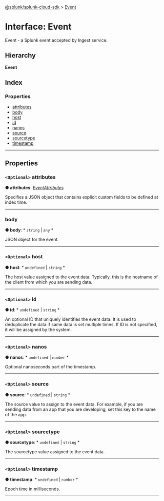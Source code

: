 [@splunk/splunk-cloud-sdk](../README.md) > [Event](../interfaces/event.md)

# Interface: Event

Event - a Splunk event accepted by Ingest service.

## Hierarchy

**Event**

## Index

### Properties

* [attributes](event.md#attributes)
* [body](event.md#body)
* [host](event.md#host)
* [id](event.md#id)
* [nanos](event.md#nanos)
* [source](event.md#source)
* [sourcetype](event.md#sourcetype)
* [timestamp](event.md#timestamp)

---

## Properties

<a id="attributes"></a>

### `<Optional>` attributes

**● attributes**: *[EventAttributes](eventattributes.md)*

Specifies a JSON object that contains explicit custom fields to be defined at index time.

___
<a id="body"></a>

###  body

**● body**: * `string` &#124; `any`
*

JSON object for the event.

___
<a id="host"></a>

### `<Optional>` host

**● host**: * `undefined` &#124; `string`
*

The host value assigned to the event data. Typically, this is the hostname of the client from which you are sending data.

___
<a id="id"></a>

### `<Optional>` id

**● id**: * `undefined` &#124; `string`
*

An optional ID that uniquely identifies the event data. It is used to deduplicate the data if same data is set multiple times. If ID is not specified, it will be assigned by the system.

___
<a id="nanos"></a>

### `<Optional>` nanos

**● nanos**: * `undefined` &#124; `number`
*

Optional nanoseconds part of the timestamp.

___
<a id="source"></a>

### `<Optional>` source

**● source**: * `undefined` &#124; `string`
*

The source value to assign to the event data. For example, if you are sending data from an app that you are developing, set this key to the name of the app.

___
<a id="sourcetype"></a>

### `<Optional>` sourcetype

**● sourcetype**: * `undefined` &#124; `string`
*

The sourcetype value assigned to the event data.

___
<a id="timestamp"></a>

### `<Optional>` timestamp

**● timestamp**: * `undefined` &#124; `number`
*

Epoch time in milliseconds.

___

